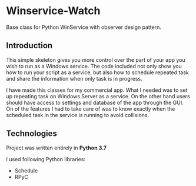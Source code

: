 # Winservice-Watch

Base class for Python WinService with observer design pattern.

## Introduction
This simple skeleton gives you more control over the part of your app
you wish to run as a Windows service. The code included not only show you how
to run your script as a service, but also how to schedule repeated task and share
the information when only task is in progress.

I have made this classes for my commercial app. What I needed was to set up
repeating task on Windows Server as a service. On the other hand users should have
access to settings and database of the app through the GUI. On of the features
I had to take care of was to know exactly when the scheduled task in the service
is running to avoid collisions.

## Technologies
Project was written entirely in **Python 3.7**

I used following Python libraries:
* Schedule
* RPyC